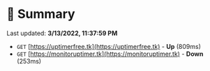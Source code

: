 # 📖 Summary
Last updated: **3/13/2022, 11:37:59 PM**

- `GET` [https://uptimerfree.tk](https://uptimerfree.tk) - **Up** (809ms)
- `GET` [https://monitoruptimer.tk](https://monitoruptimer.tk) - **Down** (253ms)
